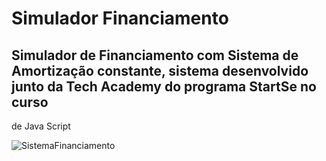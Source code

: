 # Simulador Financiamento

## Simulador de Financiamento com Sistema de Amortização constante, sistema desenvolvido junto da Tech Academy do programa StartSe no curso 
de Java Script

![SistemaFinanciamento](https://user-images.githubusercontent.com/56406869/176738381-52867af8-56a8-4c6c-b115-353116248991.PNG)
